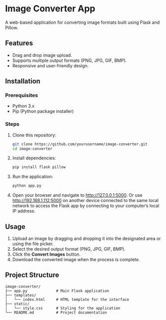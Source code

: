 
# Image Converter App

A web-based application for converting image formats built using Flask and Pillow.

## Features
- Drag and drop image upload.
- Supports multiple output formats (PNG, JPG, GIF, BMP).
- Responsive and user-friendly design.

## Installation

### Prerequisites
- Python 3.x
- Pip (Python package installer)

### Steps
1. Clone this repository:
   ```bash
   git clone https://github.com/yourusername/image-converter.git
   cd image-converter
   ```
2. Install dependencies:
   ```bash
   pip install flask pillow
   ```
3. Run the application:
   ```bash
   python app.py
   ```
4. Open your browser and navigate to http://127.0.0.1:5000. Or use http://192.168.1.112:5000 on another device connected to the same local network to access the Flask app by connecting to your computer’s local IP address.

## Usage
1. Upload an image by dragging and dropping it into the designated area or using the file picker.
2. Select the desired output format (PNG, JPG, GIF, BMP).
3. Click the **Convert Images** button.
4. Download the converted image when the process is complete.

## Project Structure
```
image-converter/
├── app.py             # Main Flask application
├── templates/
│   └── index.html     # HTML template for the interface
├── static/
│   └── style.css      # Styling for the application
└── README.md          # Project documentation
```
